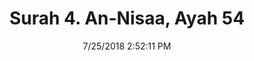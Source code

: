 ---
title       : "Surah 4. An-Nisaa, Ayah 54"
date        : 7/25/2018 2:52:11 PM
draft       : false
type        : "quran"
layout      : "compare"
BookCode    : "CMP"
SurahNumber : "4"
AyahNumber  : "54"
TotalAyah   : "176"
---